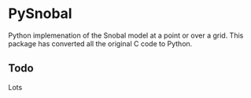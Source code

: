 # PySnobal

Python implemenation of the Snobal model at a point or over a grid. This package has converted all the original C code to Python.

## Todo

Lots

